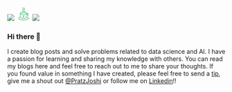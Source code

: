 <a href="https://www.linkedin.com/in/prateek-joshi-iifmite/"><img height="28" src="https://cdn1.iconfinder.com/data/icons/social-links/382/linkedin-512.png"></a>
<a href="https://www.buymeacoffee.com/prateekjoshi"><img height="34" src="https://raw.githubusercontent.com/prateekjoshi565/prateekjoshi565/main/icon/coffee-icon.png"></a>
<a href="https://twitter.com/PratzJoshi"><img height="30" src="http://icons.iconarchive.com/icons/iynque/ios7-style/1024/Twitter-icon.png"></a>

</p>


### Hi there 👋

I create blog posts and solve problems related to data science and AI.  I have a passion for learning and sharing my knowledge with others. You can read my blogs here and feel free to reach out to me to share your thoughts.  If you found value in something I have created, please feel free to send a [tip](https://www.buymeacoffee.com/prateekjoshi), give me a shout out [@PratzJoshi](https://twitter.com/PratzJoshi) or follow me on [Linkedin](https://www.linkedin.com/in/prateek-joshi-iifmite/)!!

<!--
**prateekjoshi565/prateekjoshi565** is a ✨ _special_ ✨ repository because its `README.md` (this file) appears on your GitHub profile.

Here are some ideas to get you started:

- 🔭 I’m currently working on ...
- 🌱 I’m currently learning ...
- 👯 I’m looking to collaborate on ...
- 🤔 I’m looking for help with ...
- 💬 Ask me about ...
- 📫 How to reach me: ...
- 😄 Pronouns: ...
- ⚡ Fun fact: ...
-->
